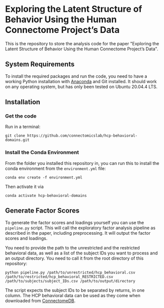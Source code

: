 # Exploring the Latent Structure of Behavior Using the Human Connectome Project’s Data

This is the repository to store the analysis code for the paper "Exploring the Latent Structure of Behavior Using the Human Connectome Project’s Data".

## System Requirements

To install the required packages and run the code, you need to have a working Python installation with [Anaconda](https://www.anaconda.com/) and Git installed. It should work on any operating system, but has only been tested on Ubuntu 20.04.4 LTS.

## Installation

### Get the code

Run in a terminal:

`git clone https://github.com/connectomicslab/hcp-behavioral-domains.git`

### Install the Conda Environment

From the folder you installed this repository in, you can run this to install the conda environment from the `environment.yml` file:

`conda env create -f environment.yml`

Then activate it via

`conda activate hcp-behavioral-domains`

## Generate Factor Scores

To generate the factor scores and loadings yourself you can use the `pipeline.py` script. This will call the exploratory factor analysis pipeline as described in the paper, including preprocessing. It will output the factor scores and loadings.

You need to provide the path to the unrestricted and the restricted behavioral data, as well as a list of the subject IDs you want to process and an output directory. You need to call it from the root directory of this repository:

`python pipeline.py /path/to/unrestricted/hcp_behavioral.csv /path/to/restricted/hcp_behavioral_RESTRICTED.csv /path/to/subjects/subject_IDs.csv /path/to/output/directory`

The script expects the subject IDs to be separated by returns, in one column. The HCP behavioral data can be used as they come when downloaded from [ConnectomeDB](https://db.humanconnectome.org/).
